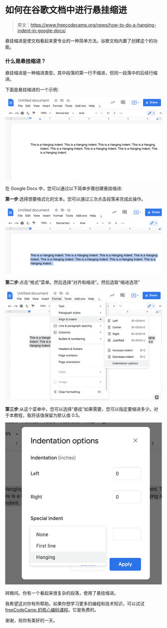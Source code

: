 # 如何在谷歌文档中进行悬挂缩进

> 原文：<https://www.freecodecamp.org/news/how-to-do-a-hanging-indent-in-google-docs/>

悬挂缩进是使文档看起来更专业的一种简单方法。谷歌文档内置了创建这个的功能。

### 什么是悬挂缩进？

悬挂缩进是一种缩进类型，其中段落的第一行不缩进，但同一段落中的后续行缩进。

下面是悬挂缩进的一个示例:

![Untitled_document_-_Google_Docs_---2](img/dc2abb0f4a0812a375b37f7a2f032000.png)

在 Google Docs 中，您可以通过以下简单步骤创建悬挂缩进:

**第一步**:选择想要格式化的文本。您可以通过三次点击段落来完成此操作。

![Untitled_document_-_Google_Docs_--](img/6904ef301cc57a6e5b59be3834c54fb7.png)

**第二步**:点击“格式”菜单。然后选择“对齐和缩进”。然后选取“缩进选项”

![Untitled_document_-_Google_Docs_---1](img/5ca639b6f4545cf9d2c0f58adc4edddd.png)

**第三步**:从这个菜单中，您可以选择“悬挂”如果需要，您可以指定要缩进多少。对于本教程，我将该值保留为默认值 0.5。

![Untitled_document_-_Google_Docs_---3](img/e09c76599b9483c27a2ca794e59f8d76.png)

转眼间。你有一个看起来很复杂的段落，使用了悬挂缩进。

我希望这对你有所帮助。如果你想学习更多的编程和技术知识，可以试试 [freeCodeCamp 的核心编码课程](https://www.freecodecamp.org/learn)。它是免费的。

谢谢，祝你有美好的一天。